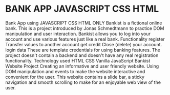 # BANK APP JAVASCRIPT CSS HTML
 Bank App using JAVASCRIPT CSS HTML ONLY
Bankist is a fictional online bank. This is a project introduced by Jonas Schmedtmann to practice DOM manipulation and user interaction. Bankist allows you to log into your account and use various features just like a real bank.
Functionality
register
Transfer values ​​to another account
get credit
Close (delete) your account.
login data
These are template credentials for using banking features. The project doesn't contain a backend and doesn't have any real registration functionality.
Technology used
HTML
CSS
Vanilla JavaScript
Bankist Website Project
Creating an informative and user friendly website. Using DOM manipulation and events to make the website
interactive and convenient for the user. This website contains a slide bar, a sticky navigation and smooth scrolling to
make for an enjoyable web view of the user.
